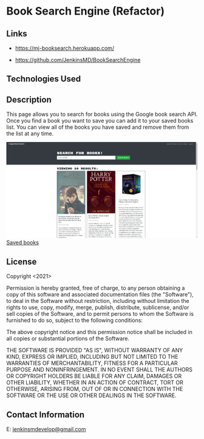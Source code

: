 # Book Search Engine (Refactor)

## Links

* https://mj-booksearch.herokuapp.com/

* https://github.com/JenkinsMD/BookSearchEngine

## Technologies Used


## Description
This page allows you to search for books using the Google book search API.  Once you find a book you want to save you can add it to your saved books list.  You can view all of the books you have saved and remove them from the list at any time.

![Search books](./Assets/BookSearch1.JPG)
[Saved books](./Assets/BookSearch2.JPG)


## License

Copyright <2021> <JenkinsMD>

Permission is hereby granted, free of charge, to any person obtaining a copy of this software and associated documentation files (the "Software"), to deal in the Software without restriction, including without limitation the rights to use, copy, modify, merge, publish, distribute, sublicense, and/or sell copies of the Software, and to permit persons to whom the Software is furnished to do so, subject to the following conditions:

The above copyright notice and this permission notice shall be included in all copies or substantial portions of the Software.

THE SOFTWARE IS PROVIDED "AS IS", WITHOUT WARRANTY OF ANY KIND, EXPRESS OR IMPLIED, INCLUDING BUT NOT LIMITED TO THE WARRANTIES OF MERCHANTABILITY, FITNESS FOR A PARTICULAR PURPOSE AND NONINFRINGEMENT. IN NO EVENT SHALL THE AUTHORS OR COPYRIGHT HOLDERS BE LIABLE FOR ANY CLAIM, DAMAGES OR OTHER LIABILITY, WHETHER IN AN ACTION OF CONTRACT, TORT OR OTHERWISE, ARISING FROM, OUT OF OR IN CONNECTION WITH THE SOFTWARE OR THE USE OR OTHER DEALINGS IN THE SOFTWARE.

## Contact Information
E: jenkinsmdevelop@gmail.com


